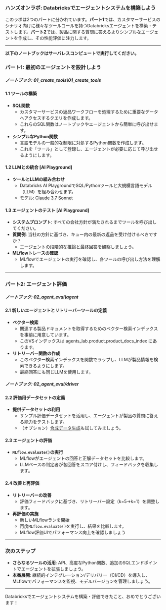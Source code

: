 ### ハンズオンラボ: Databricksでエージェントシステムを構築しよう

このラボは2つのパートに分かれています。**パート1**では、カスタマーサービスのシナリオ向けに様々なツールコールを持つDatabricksエージェントを構築・テストします。**パート2**では、製品に関する質問に答えるよりシンプルなエージェントを作成し、その性能評価に注力します。

---

**以下のノートブックはサーバレスコンピュートで実行してください。**

### パート1: 最初のエージェントを設計しよう
##### ノートブック: 01_create_tools\01_create_tools

#### 1.1 ツールの構築
- **SQL関数**  
  - カスタマーサービスの返品ワークフローを処理するために重要なデータへアクセスするクエリを作成します。  
  - これらのSQL関数はノートブックやエージェントから簡単に呼び出せます。
- **シンプルなPython関数**  
  - 言語モデルの一般的な制限に対処するPython関数を作成します。  
  - これを「ツール」として登録し、エージェントが必要に応じて呼び出せるようにします。

#### 1.2 LLMとの統合 [AI Playground]
- **ツールとLLMの組み合わせ**  
  - Databricks AI PlaygroundでSQL/Pythonツールと大規模言語モデル（LLM）を組み合わせます。  
  - モデル: Claude 3.7 Sonnet


#### 1.3 エージェントのテスト [AI Playground]
- **システムプロンプト**: すべての会社方針が満たされるまでツールを呼び出してください。
- **質問例**: 当社の方針に基づき、キュー内の最新の返品を受け付けるべきですか？
  - エージェントの段階的な推論と最終回答を観察しましょう。
- **MLflowトレースの確認**  
  - MLflowでエージェントの実行を確認し、各ツールの呼び出し方法を理解します。  
  
---

### パート2: エージェント評価
##### ノートブック: 02_agent_eval\agent

#### 2.1 新しいエージェントとリトリーバーツールの定義
- **ベクター検索**  
  - 関連する製品ドキュメントを取得するためのベクター検索インデックスを事前に用意しています。  
  - このVSインデックスは agents_lab.product.product_docs_index にあります。
- **リトリーバー関数の作成**  
  - このベクター検索インデックスを関数でラップし、LLMが製品情報を検索できるようにします。  
  - 最終回答にも同じLLMを使用します。

##### ノートブック: 02_agent_eval/driver

#### 2.2 評価用データセットの定義
- **提供データセットの利用**  
  - サンプル評価データセットを活用し、エージェントが製品の質問に答える能力をテストします。  
  - （オプション）[合成データ生成](https://www.databricks.com/jp/blog/streamline-ai-agent-evaluation-with-new-synthetic-data-capabilities)も試してみましょう。

#### 2.3 エージェントの評価
- **`MLflow.evaluate()`の実行** 
  - MLflowがエージェントの回答と正解データセットを比較します。  
  - LLMベースの判定者が各回答をスコア付けし、フィードバックを収集します。

#### 2.4 改善と再評価
- **リトリーバーの改善**  
  - 評価フィードバックに基づき、リトリーバー設定（k=5→k=1）を調整します。  
- **再評価の実施**  
  - 新しいMLflowランを開始
  - 再度`MLflow.evaluate()`を実行し、結果を比較します。  
  - MLflow評価UIでパフォーマンス向上を確認しましょう

---

### 次のステップ
- **さらなるツールの活用**: API、高度なPython関数、追加のSQLエンドポイントでエージェントを拡張しましょう。  
- **本番展開**: 継続的インテグレーション/デリバリー（CI/CD）を導入し、MLflowでパフォーマンスを監視、モデルバージョンを管理しましょう。

---

Databricksでエージェントシステムを構築・評価できたこと、おめでとうございます！